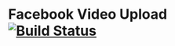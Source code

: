 # Facebook Video Upload [![Build Status](https://travis-ci.com/Anthropomorphism/facebook-video-upload.svg?token=Dwwz3yqQMLyXVEkTpp5V&branch=master)](https://travis-ci.com/Anthropomorphism/facebook-video-upload)

